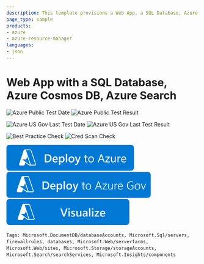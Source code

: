 ```yaml
---
description: This template provisions a Web App, a SQL Database, Azure Cosmos DB, Azure Search and Application Insights.
page_type: sample
products:
- azure
- azure-resource-manager
languages:
- json
---
```

# Web App with a SQL Database, Azure Cosmos DB, Azure Search

![Azure Public Test Date](https://azurequickstartsservice.blob.core.windows.net/badges/demos/web-app-sql-docdb-search/PublicLastTestDate.svg)
![Azure Public Test Result](https://azurequickstartsservice.blob.core.windows.net/badges/demos/web-app-sql-docdb-search/PublicDeployment.svg)

![Azure US Gov Last Test Date](https://azurequickstartsservice.blob.core.windows.net/badges/demos/web-app-sql-docdb-search/FairfaxLastTestDate.svg)
![Azure US Gov Last Test Result](https://azurequickstartsservice.blob.core.windows.net/badges/demos/web-app-sql-docdb-search/FairfaxDeployment.svg)

![Best Practice Check](https://azurequickstartsservice.blob.core.windows.net/badges/demos/web-app-sql-docdb-search/BestPracticeResult.svg)
![Cred Scan Check](https://azurequickstartsservice.blob.core.windows.net/badges/demos/web-app-sql-docdb-search/CredScanResult.svg)

[![Deploy To Azure](https://raw.githubusercontent.com/Azure/azure-quickstart-templates/master/1-CONTRIBUTION-GUIDE/images/deploytoazure.svg?sanitize=true)](https://portal.azure.com/#create/Microsoft.Template/uri/https%3A%2F%2Fraw.githubusercontent.com%2FAzure%2Fazure-quickstart-templates%2Fmaster%2Fdemos%2Fweb-app-sql-docdb-search%2Fazuredeploy.json)
[![Deploy To Azure US Gov](https://raw.githubusercontent.com/Azure/azure-quickstart-templates/master/1-CONTRIBUTION-GUIDE/images/deploytoazuregov.svg?sanitize=true)](https://portal.azure.us/#create/Microsoft.Template/uri/https%3A%2F%2Fraw.githubusercontent.com%2FAzure%2Fazure-quickstart-templates%2Fmaster%2Fdemos%2Fweb-app-sql-docdb-search%2Fazuredeploy.json)
[![Visualize](https://raw.githubusercontent.com/Azure/azure-quickstart-templates/master/1-CONTRIBUTION-GUIDE/images/visualizebutton.svg?sanitize=true)](http://armviz.io/#/?load=https%3A%2F%2Fraw.githubusercontent.com%2FAzure%2Fazure-quickstart-templates%2Fmaster%2Fdemos%2Fweb-app-sql-docdb-search%2Fazuredeploy.json)

`Tags: Microsoft.DocumentDB/databaseAccounts, Microsoft.Sql/servers, firewallrules, databases, Microsoft.Web/serverfarms, Microsoft.Web/sites, Microsoft.Storage/storageAccounts, Microsoft.Search/searchServices, Microsoft.Insights/components`
